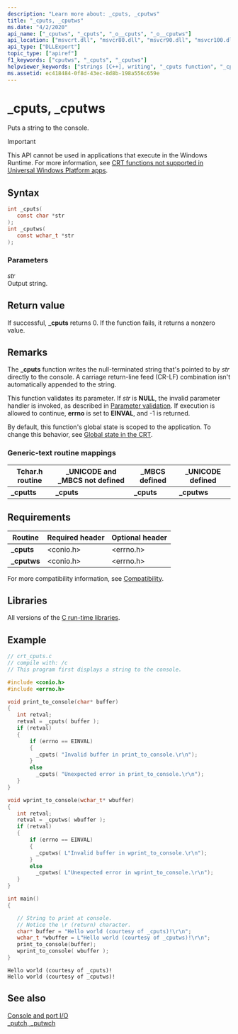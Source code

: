 ```yaml
---
description: "Learn more about: _cputs, _cputws"
title: "_cputs, _cputws"
ms.date: "4/2/2020"
api_name: ["_cputws", "_cputs", "_o__cputs", "_o__cputws"]
api_location: ["msvcrt.dll", "msvcr80.dll", "msvcr90.dll", "msvcr100.dll", "msvcr100_clr0400.dll", "msvcr110.dll", "msvcr110_clr0400.dll", "msvcr120.dll", "msvcr120_clr0400.dll", "ucrtbase.dll", "api-ms-win-crt-conio-l1-1-0.dll", "api-ms-win-crt-private-l1-1-0.dll"]
api_type: ["DLLExport"]
topic_type: ["apiref"]
f1_keywords: ["cputws", "_cputs", "_cputws"]
helpviewer_keywords: ["strings [C++], writing", "_cputs function", "_cputws function", "putting strings to the console", "cputs function", "console, sending strings to", "cputws function"]
ms.assetid: ec418484-0f8d-43ec-8d8b-198a556c659e
---
```

# _cputs, _cputws

Puts a string to the console.

> [!IMPORTANT]
> This API cannot be used in applications that execute in the Windows Runtime. For more information, see [CRT functions not supported in Universal Windows Platform apps](../../cppcx/crt-functions-not-supported-in-universal-windows-platform-apps.md).

## Syntax

```C
int _cputs(
   const char *str
);
int _cputws(
   const wchar_t *str
);
```

### Parameters

*str*<br/>
Output string.

## Return value

If successful, **_cputs** returns 0. If the function fails, it returns a nonzero value.

## Remarks

The **_cputs** function writes the null-terminated string that's pointed to by *str* directly to the console. A carriage return-line feed (CR-LF) combination isn't automatically appended to the string.

This function validates its parameter. If *str* is **NULL**, the invalid parameter handler is invoked, as described in [Parameter validation](../parameter-validation.md). If execution is allowed to continue, **errno** is set to **EINVAL**, and -1 is returned.

By default, this function's global state is scoped to the application. To change this behavior, see [Global state in the CRT](../global-state.md).

### Generic-text routine mappings

|Tchar.h routine|_UNICODE and _MBCS not defined|_MBCS defined|_UNICODE defined|
|---------------------|--------------------------------------|--------------------|-----------------------|
|**_cputts**|**_cputs**|**_cputs**|**_cputws**|

## Requirements

|Routine|Required header|Optional header|
|-------------|---------------------|---------------------|
|**_cputs**|\<conio.h>|\<errno.h>|
|**_cputws**|\<conio.h>|\<errno.h>|

For more compatibility information, see [Compatibility](../compatibility.md).

## Libraries

All versions of the [C run-time libraries](../crt-library-features.md).

## Example

```C
// crt_cputs.c
// compile with: /c
// This program first displays a string to the console.

#include <conio.h>
#include <errno.h>

void print_to_console(char* buffer)
{
   int retval;
   retval = _cputs( buffer );
   if (retval)
   {
       if (errno == EINVAL)
       {
         _cputs( "Invalid buffer in print_to_console.\r\n");
       }
       else
         _cputs( "Unexpected error in print_to_console.\r\n");
   }
}

void wprint_to_console(wchar_t* wbuffer)
{
   int retval;
   retval = _cputws( wbuffer );
   if (retval)
   {
       if (errno == EINVAL)
       {
         _cputws( L"Invalid buffer in wprint_to_console.\r\n");
       }
       else
         _cputws( L"Unexpected error in wprint_to_console.\r\n");
   }
}

int main()
{

   // String to print at console.
   // Notice the \r (return) character.
   char* buffer = "Hello world (courtesy of _cputs)!\r\n";
   wchar_t *wbuffer = L"Hello world (courtesy of _cputws)!\r\n";
   print_to_console(buffer);
   wprint_to_console( wbuffer );
}
```

```Output
Hello world (courtesy of _cputs)!
Hello world (courtesy of _cputws)!
```

## See also

[Console and port I/O](../console-and-port-i-o.md)\
[_putch, _putwch](putch-putwch.md)
